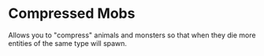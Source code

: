 # Compressed Mobs
Allows you to "compress" animals and monsters so that when they die more entities of the same type will spawn.